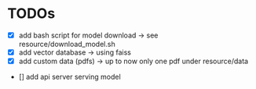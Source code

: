 # TODOs

- [x] add bash script for model download -> see resource/download_model.sh
- [x] add vector database -> using faiss
- [x] add custom data (pdfs) -> up to now only one pdf under resource/data
- [] add api server serving model
